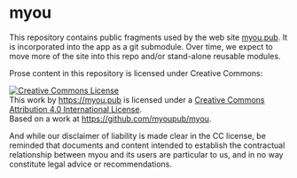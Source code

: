 # myou

This repository contains public fragments used by the web site
[myou.pub](https://myou.pub).  It is incorporated into the app as a
git submodule.  Over time, we expect to move more of the site into
this repo and/or stand-alone reusable modules.

Prose content in this repository is licensed under Creative Commons:

<a rel="license" href="http://creativecommons.org/licenses/by/4.0/"><img alt="Creative Commons License" style="border-width:0" src="https://i.creativecommons.org/l/by/4.0/88x31.png" /></a><br />This work by <a xmlns:cc="http://creativecommons.org/ns#" href="https://myou.pub" property="cc:attributionName" rel="cc:attributionURL">https://myou.pub</a> is licensed under a <a rel="license" href="http://creativecommons.org/licenses/by/4.0/">Creative Commons Attribution 4.0 International License</a>.<br />Based on a work at <a xmlns:dct="http://purl.org/dc/terms/" href="https://github.com/myoupub/myou" rel="dct:source">https://github.com/myoupub/myou</a>.

And while our disclaimer of liability is made clear in the CC license,
be reminded that documents and content intended to establish the
contractual relationship between myou and its users are particular to
us, and in no way constitute legal advice or recommendations.
